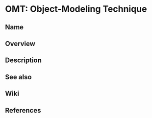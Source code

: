 # OMT: Object-Modeling Technique

## Name

## Overview

## Description

## See also

## Wiki

## References
